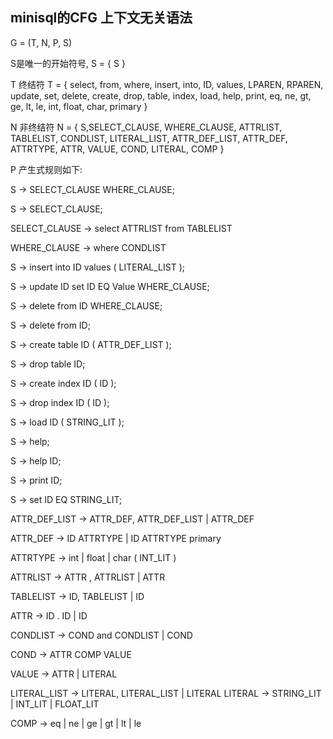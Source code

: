 ## minisql的CFG 上下文无关语法

G = (T, N, P, S)

S是唯一的开始符号, S = { S }

T 终结符 T = { select, from, where, insert, into, ID, values, LPAREN, RPAREN, update, set, delete, create, drop,
                table, index, load, help, print, eq, ne, gt, ge, lt, le, int, float, char, primary }

N 非终结符 N = { S,SELECT_CLAUSE, WHERE_CLAUSE, ATTRLIST,
TABLELIST, CONDLIST, LITERAL_LIST, ATTR_DEF_LIST, ATTR_DEF,
ATTRTYPE, ATTR, VALUE, COND, LITERAL,
                COMP }

P 产生式规则如下:

S -> SELECT_CLAUSE WHERE_CLAUSE;

S -> SELECT_CLAUSE;

SELECT_CLAUSE -> select ATTRLIST from TABLELIST

WHERE_CLAUSE -> where CONDLIST

S -> insert into ID values ( LITERAL_LIST );

S -> update ID set ID EQ Value WHERE_CLAUSE;

S -> delete from ID WHERE_CLAUSE;

S -> delete from ID;

S -> create table ID ( ATTR_DEF_LIST );

S -> drop table ID;

S -> create index ID ( ID );

S -> drop index ID ( ID );

S -> load ID ( STRING_LIT );

S -> help;

S -> help ID;

S -> print ID;

S -> set ID EQ STRING_LIT;


ATTR_DEF_LIST -> ATTR_DEF, ATTR_DEF_LIST
                | ATTR_DEF

ATTR_DEF -> ID ATTRTYPE
            | ID ATTRTYPE primary

ATTRTYPE -> int
            | float
            | char ( INT_LIT )

ATTRLIST -> ATTR , ATTRLIST
          | ATTR

TABLELIST -> ID, TABLELIST
            | ID

ATTR -> ID . ID
        | ID

CONDLIST -> COND and CONDLIST
        | COND

COND -> ATTR COMP VALUE

VALUE -> ATTR
        | LITERAL

LITERAL_LIST -> LITERAL, LITERAL_LIST
                | LITERAL
LITERAL -> STRING_LIT
        |   INT_LIT
        |   FLOAT_LIT

COMP ->   eq
        | ne
        | ge
        | gt
        | lt
        | le
